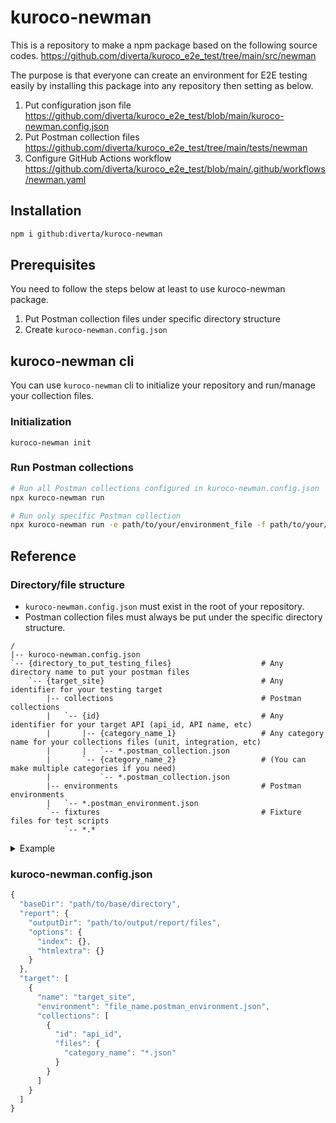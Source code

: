 # kuroco-newman

This is a repository to make a npm package based on the following source codes.
https://github.com/diverta/kuroco_e2e_test/tree/main/src/newman

The purpose is that everyone can create an environment for E2E testing easily by installing this package into any repository then setting as below.

1. Put configuration json file  
  https://github.com/diverta/kuroco_e2e_test/blob/main/kuroco-newman.config.json
2. Put Postman collection files  
  https://github.com/diverta/kuroco_e2e_test/tree/main/tests/newman
3. Configure GitHub Actions workflow  
  https://github.com/diverta/kuroco_e2e_test/blob/main/.github/workflows/newman.yaml

## Installation
```sh
npm i github:diverta/kuroco-newman
```

## Prerequisites
You need to follow the steps below at least to use kuroco-newman package.  

1. Put Postman collection files under specific directory structure
2. Create `kuroco-newman.config.json`

## kuroco-newman cli

You can use `kuroco-newman` cli to initialize your repository and run/manage your collection files.

### Initialization

```
kuroco-newman init
```

### Run Postman collections

```sh
# Run all Postman collections configured in kuroco-newman.config.json
npx kuroco-newman run

# Run only specific Postman collection
npx kuroco-newman run -e path/to/your/environment_file -f path/to/your/collection_file
```


## Reference
### Directory/file structure
- `kuroco-newman.config.json` must exist in the root of your repository.
- Postman collection files must always be put under the specific directory structure.

```
/
|-- kuroco-newman.config.json
`-- {directory_to_put_testing_files}                    # Any directory name to put your postman files
    `-- {target_site}                                   # Any identifier for your testing target
        |-- collections                                 # Postman collections
        |   `-- {id}                                    # Any identifier for your target API (api_id, API name, etc)   
        |       |-- {category_name_1}                   # Any category name for your collections files (unit, integration, etc)
        |       |   `-- *.postman_collection.json
        |       `-- {category_name_2}                   # (You can make multiple categories if you need)
        |           `-- *.postman_collection.json
        |-- environments                                # Postman environments
        |   `-- *.postman_environment.json
        `-- fixtures                                    # Fixture files for test scripts
            `-- *.*
```

<details>
<summary>Example</summary>

```
/
|-- kuroco-newman.config.json
`-- tests
    `-- kuroco-test
        |-- collections
        |   `-- 1
        |       |-- unit
        |       |   `-- Kuroco-test-unit.postman_collection.json
        |       `-- integration
        |           |-- Kuroco-test-specs-scenario.postman_collection.json
        |           `-- Kuroco-test-specs-pattern.postman_collection.json
        |-- environments
        |   `-- Kuroco-test.postman_environment.json
        `-- fixtures
           　`-- diverta.png
```
</details>

### kuroco-newman.config.json

```js
{
  "baseDir": "path/to/base/directory",
  "report": {
    "outputDir": "path/to/output/report/files",
    "options": {
      "index": {},
      "htmlextra": {}
    }
  },
  "target": [
    {
      "name": "target_site",
      "environment": "file_name.postman_environment.json",
      "collections": [
        {
          "id": "api_id",
          "files": {
            "category_name": "*.json"
          }
        }
      ]
    }
  ]
}
```
